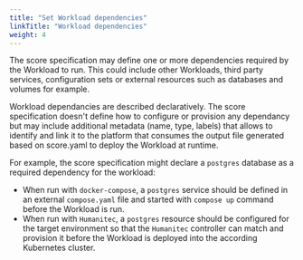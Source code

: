 ```yaml
---
title: "Set Workload dependencies"
linkTitle: "Workload dependencies"
weight: 4
---
```


The score specification may define one or more dependencies required by the Workload to run. This could include other Workloads, third party services, configuration sets or external resources such as databases and volumes for example.

Workload dependancies are described declaratively. The score specification doesn't define how to configure or provision any dependancy but may include additional metadata (name, type, labels) that allows to identify and link it to the platform that consumes the output file generated based on score.yaml to deploy the Workload at runtime.

For example, the score specification might declare a `postgres` database as a required dependency for the workload:

- When run with `docker-compose`, a `postgres` service should be defined in an external `compose.yaml` file and started with `compose up` command before the Workload is run.
- When run with `Humanitec`, a `postgres` resource should be configured for the target environment so that the `Humanitec` controller can match and provision it before the Workload is deployed into the according Kubernetes cluster.
